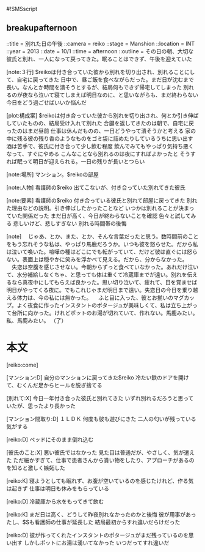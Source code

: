 #!SMSscript

## breakupafternoon

::title = 別れた日の午後
::camera = reiko
::stage = Manshion
::location = INT
::year = 2013
::date = 10/1
::time = afternoon
::outline = その日の朝、大切な彼氏と別れ、一人になって戻ってきた。眠ることはできず、午後を迎えていた

[note:３行]
$reikoは付き合っていた彼から別れを切り出され、別れることにして、自宅に戻ってきた
日中で、昼ご飯を食べながらだった。まだ日が沈むまで長い。なんとか時間を潰そうとするが、結局何もできず帰宅してしまった
別れるのが夜なら泣いて寝てしまえば明日なのに、と思いながらも、まだ終わらない今日をどう過ごせばいいか悩んだ

[plot:構成案]
$reikoは付き合っていた彼から別れを切り出され、何とか引き伸ばしていたものの、結局受け入れて別れた
合鍵を返してきたのは朝で、自宅に戻ったのはまだ昼前
仕事は休んだものの、一日どうやって潰そうかと考える
家の中に残る彼の残り香のようなものをゴミ袋に詰めたりしているうちに思い出す
酒は苦手で、彼氏に付き合って少し飲む程度
飲んでみてもやっぱり気持ち悪くなって、すぐにやめる
こんなことなら別れるのは夜にすればよかったと
そうすれば眠って明日が迎えられる。一日の残りが長いとつらい

[note:場所]
マンション。$reikoの部屋

[note:人物]
看護師の$reiko
出てこないが、付き合っていた別れてきた彼氏

[note:要素]
看護師の$reiko
付き合っている彼氏と別れて部屋に戻ってきた
別れた理由などの説明。引き伸ばしたかったことなど
いつかは別れることが決まっていた関係だった
まだ日が高く、今日が終わらないことを確認
色々と試してみる
悲しいけど、悲しすぎない
別れる時間帯の後悔

[note]
　じゃあ、とか、また、とか、そんな言葉だったと思う。数時間前のことをもう忘れそうな私は、やっぱり馬鹿だろうか。いつも彼を怒らせた。だから私は泣いて喚いた。喧嘩の種はどこにでも転がっていて、だけど彼は直ぐには怒らない。表面上は穏やかに笑みを浮かべて見える。だから、分からなかった。
　失恋は空腹を感じさせない。今朝からずっと食べていなかった。あれだけ泣いて、水分補給しなくちゃ、と思っても体は重くて冷蔵庫までが遠い。別れを伝えるなら真夜中にしてもらえば良かった。思い切り泣いて、疲れて、目を覚ませば明日がやってくる夜に。でもこれじゃまだ明日まで遠い。失恋日の今日を乗り越える体力は、今の私には無かった。
　ふと目に入った、彼とお揃いのマグカップ。よく夜食に作ったインスタントのポタージュが美味しくて、私は立ち上がって台所に向かった。けれどポットのお湯が切れていて、作れない。馬鹿みたい。私、馬鹿みたい。
（了）


# 本文

[reiko:come]

[マンション:D]
自分のマンションに戻ってきた$reiko
冷たい鉄のドアを開けて、むくんだ足からヒールを脱ぎ捨てる

[別れて:X]
今日一年付き合った彼氏と別れてきた
いずれ別れるだろうと思っていたが、思ったより長かった

[マンション間取り:D]
１ＬＤＫ
何度も彼も遊びにきた
二人の匂いが残っている気がする

[reiko:D]
ベッドにそのまま倒れ込む

[彼氏のこと:X]
悪い彼氏ではなかった
見た目は普通だが、やさしく、気が遣えた
ただ細かすぎて、仕事で患者さんから貰い物をしたり、アプローチがあるのを知ると激しく嫉妬した

[reiko:K]
寝ようとしても眠れず、お腹が空いているのを感じたけれど、作る気は起きず
仕事は明日も休みをもらっている

[reiko:D]
冷蔵庫から水をもってきて飲む

[reiko:K]
まだ日は高く、どうして昨夜別れなかったのかと後悔
彼が用事があったし、$Sも看護師の仕事が延長した
結局最初からすれ違いだらけだった

[reiko:D]
彼が作ってくれたインスタントのポタージュがまだ残っているのを思い出す
しかしポットにお湯は湧いてなかった
いつだってすれ違いだ

